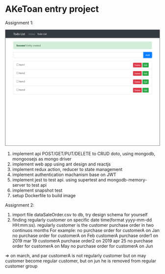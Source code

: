 # AKeToan entry project

Assignment 1:

![](./gui.png)

1. implement api POST/GET/PUT/DELETE to CRUD doto, using mongodb, mongoosejs as mongo driver
2. implement web app using ant design and reactjs
3. implement redux action, reducer to state management
4. implement authentication machanism base on JWT
5. implement jest to test api. using supertest and mongodb-memory-server to test api
6. implement snapshot test
7. setup Dockerfile to build image

Assignment 2:
1. import file dataSaleOrder.csv to db, try design schema for yourself
2. finding regularly customer on specific date time(format yyyy-mm-dd HH:mm:ss). regularly customer is the customer purchase order in two continuos months
For example:
no purchase order for customerA on Jan
no purchase order for customerA on Feb
customerA purchase order1 on 2019 mar 19
customerA purchase order2 on 2019 apr 25
no purchase order for customerA on May
no purchase order for customerA on Jun

=> on march, and par customerA is not regularly customer but on may customer become regular customer, but on jun he is removed from regular customer group
